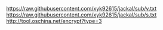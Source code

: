https://raw.githubusercontent.com/xyk92615/jackal/sub/v.txt  
https://raw.githubusercontent.com/xyk92615/jackal/sub/s.txt  
http://tool.oschina.net/encrypt?type=3  
